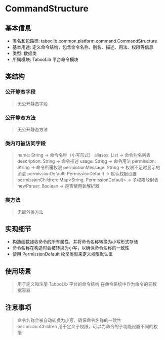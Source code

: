 # CommandStructure

## 基本信息
- 类名和包路径: taboolib.common.platform.command.CommandStructure
- 基本用途: 定义命令结构，包含命令名称、别名、描述、用法、权限等信息
- 类型: 数据类
- 所属模块: TabooLib 平台命令模块

## 类结构

### 公开静态字段
> 无公开静态字段

### 公开静态方法
> 无公开静态方法

### 类内可被访问字段
> name: String -> 命令名称（小写形式）
> aliases: List<String> -> 命令别名列表
> description: String -> 命令描述
> usage: String -> 命令用法
> permission: String -> 命令所需权限
> permissionMessage: String -> 权限不足时显示的消息
> permissionDefault: PermissionDefault -> 默认权限设置
> permissionChildren: Map<String, PermissionDefault> -> 子权限映射表
> newParser: Boolean -> 是否使用新解析器

### 类方法
> 无额外类方法

## 实现细节
- 构造函数接收命令的所有属性，并将命令名称转换为小写形式存储
- 命令名称在构造时会被转换为小写，以确保命令名称的一致性
- 使用 PermissionDefault 枚举类型来定义权限默认值

## 使用场景
> 用于定义和注册 TabooLib 平台的命令结构
> 在命令系统中作为命令的元数据容器

## 注意事项
> 命令名称会被自动转换为小写，确保命令名称的一致性
> permissionChildren 用于定义子权限，可以为命令的子功能设置不同的权限
